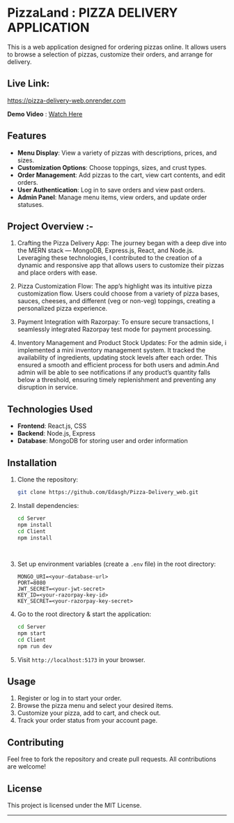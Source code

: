 
# PizzaLand : PIZZA DELIVERY APPLICATION

This is a web application designed for ordering pizzas online. It allows users to browse a selection of pizzas, customize their orders, and arrange for delivery.

## Live Link:
 https://pizza-delivery-web.onrender.com

**Demo Video** : 
[Watch Here](https://youtu.be/qz2tmYiAUfk)

## Features

- **Menu Display**: View a variety of pizzas with descriptions, prices, and sizes.
- **Customization Options**: Choose toppings, sizes, and crust types.
- **Order Management**: Add pizzas to the cart, view cart contents, and edit orders.
- **User Authentication**: Log in to save orders and view past orders.
- **Admin Panel**: Manage menu items, view orders, and update order statuses.


## Project Overview :-

1. Crafting the Pizza Delivery App: The journey began with a deep dive into the MERN stack — MongoDB, Express.js, React, and Node.js. Leveraging these technologies, I contributed to the creation of a dynamic and responsive app that allows users to customize their pizzas and place orders with ease.

2. Pizza Customization Flow: The app’s highlight was its intuitive pizza customization flow. Users could choose from a variety of pizza bases, sauces, cheeses, and different (veg or non-veg) toppings, creating a personalized pizza experience.

3. Payment Integration with Razorpay: To ensure secure transactions, I seamlessly integrated Razorpay test mode for payment processing.

4. Inventory Management and Product Stock Updates: For the admin side, i implemented a mini inventory management system. It tracked the availability of ingredients, updating stock levels after each order. This ensured a smooth and efficient process for both users and admin.And admin will be able to see notifications if any product’s quantity falls below a threshold, ensuring timely replenishment and preventing any disruption in service.


## Technologies Used

- **Frontend**: React.js, CSS
- **Backend**: Node.js, Express 
- **Database**: MongoDB for storing user and order information

## Installation

1. Clone the repository:
   ```bash
   git clone https://github.com/Edasgh/Pizza-Delivery_web.git
   ```

2. Install dependencies:
   ```bash
   cd Server
   npm install
   cd Client
   npm install
  
  
   ```

3. Set up environment variables (create a `.env` file) in the root directory:
   ```plaintext
   MONGO_URI=<your-database-url>
   PORT=8080
   JWT_SECRET=<your-jwt-secret>
   KEY_ID=<your-razorpay-key-id>
   KEY_SECRET=<your-razorpay-key-secret>
   ```

4. Go to the root directory & start the application:
   ```bash
   cd Server
   npm start
   cd Client
   npm run dev
   ```

5. Visit `http://localhost:5173` in your browser.

## Usage

1. Register or log in to start your order.
2. Browse the pizza menu and select your desired items.
3. Customize your pizza, add to cart, and check out.
4. Track your order status from your account page.

## Contributing

Feel free to fork the repository and create pull requests. All contributions are welcome!

## License

This project is licensed under the MIT License.

---

